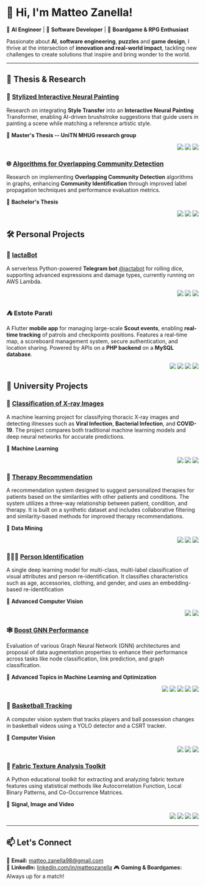 # 👋 Hi, I'm Matteo Zanella!

🎯 **AI Engineer** | 🤖 **Software Developer** | 🎲 **Boardgame & RPG Enthusiast**

Passionate about **AI**, **software engineering**, **puzzles** and **game design**, I thrive at the intersection of **innovation and real-world impact**, tackling new challenges to create solutions that inspire and bring wonder to the world.

---
## 🔬 Thesis & Research

### 🎨 [Stylized Interactive Neural Painting](https://github.com/MatteoZanella/Sty-Paint)
Research on integrating **Style Transfer** into an **Interactive Neural Painting** Transformer, enabling AI-driven brushstroke suggestions that guide users in painting a scene while matching a reference artistic style.

📄 **Master's Thesis -- UniTN MHUG research group**
<p align="right">
	<img src="https://img.shields.io/badge/Python-3776AB?style=flat&logo=python&logoColor=white">
	<img src="https://img.shields.io/badge/PyTorch-EE4C2C?style=flat&logo=pytorch&logoColor=white">
	<img src="https://img.shields.io/badge/Transformers-FF6F00?style=flat&logo=huggingface&logoColor=white">
</p>

### 🌐 [Algorithms for Overlapping Community Detection](https://github.com/MatteoZanella/community-detection)
Research on implementing **Overlapping Community Detection** algorithms in graphs, enhancing **Community Identification** through improved label propagation techniques and performance evaluation metrics.

📄 **Bachelor's Thesis**
<p align="right">
	<img src="https://img.shields.io/badge/Python-3776AB?style=flat&logo=python&logoColor=white">
	<img src="https://img.shields.io/badge/NumPy-013243?style=flat&logo=numpy&logoColor=white">
	<img src="https://img.shields.io/badge/graph--tool-004080?style=flat">
</p>

## 🛠️ Personal Projects

### 🎲 [IactaBot](https://github.com/MatteoZanella/iactabot)
A serverless Python-powered **Telegram bot** [@iactabot](https://t.me/iactabot) for rolling dice, supporting advanced expressions and damage types, currently running on AWS Lambda.
<p align="right">
	<img src="https://img.shields.io/badge/Python-3776AB?style=flat&logo=python&logoColor=white">
	<img src="https://img.shields.io/badge/AWS%20Lambda-FF9900?style=flat&logo=aws-lambda&logoColor=white">
    <img src="https://img.shields.io/badge/Telegram-26A5E4?style=flat&logo=telegram&logoColor=white">
</p>

### ⛺ Estote Parati
A Flutter **mobile app** for managing large-scale **Scout events**, enabling **real-time tracking** of patrols and checkpoints positions. Features a real-time map, a scoreboard management system, secure authentication, and location sharing. Powered by APIs on a **PHP backend** on a **MySQL database**.
<p align="right"> <img src="https://img.shields.io/badge/Flutter-02569B?style=flat&logo=flutter&logoColor=white"> <img src="https://img.shields.io/badge/Dart-0175C2?style=flat&logo=dart&logoColor=white"> <img src="https://img.shields.io/badge/PHP-777BB4?style=flat&logo=php&logoColor=white"> <img src="https://img.shields.io/badge/MySQL-4479A1?style=flat&logo=mysql&logoColor=white"> </p>

## 🏫 University Projects

### 🩻 [Classification of X-ray Images](https://github.com/MatteoZanella/x-ray)
A machine learning project for classifying thoracic X-ray images and detecting illnesses such as **Viral Infection**, **Bacterial Infection**, and **COVID-19**. The project compares both traditional machine learning models and deep neural networks for accurate predictions.

📄 **Machine Learning**
<p align="right">
	<img src="https://img.shields.io/badge/Python-3776AB?style=flat&logo=python&logoColor=white">
	<img src="https://img.shields.io/badge/PyTorch-EE4C2C?style=flat&logo=pytorch&logoColor=white">
    <img src="https://img.shields.io/badge/scikit--learn-F7931E?style=flat&logo=scikit-learn&logoColor=white">
</p>

### 💊 [Therapy Recommendation](https://github.com/MatteoZanella/therapy-recommend)
A recommendation system designed to suggest personalized therapies for patients based on the similarities with other patients and conditions. The system utilizes a three-way relationship between patient, condition, and therapy. It is built on a synthetic dataset and includes collaborative filtering and similarity-based methods for improved therapy recommendations.

📄 **Data Mining**
<p align="right">
	<img src="https://img.shields.io/badge/Python-3776AB?style=flat&logo=python&logoColor=white">
	<img src="https://img.shields.io/badge/NumPy-013243?style=flat&logo=numpy&logoColor=white">
	<img src="https://img.shields.io/badge/Data%20Mining-123456?style=flat&logo=data%20mining&logoColor=white">
</p>

### 🧑‍🤝‍🧑 [Person Identification](https://github.com/MatteoZanella/person-ID)
A single deep learning model for multi-class, multi-label classification of visual attributes and person re-identification. It classifies characteristics such as age, accessories, clothing, and gender, and uses an embedding-based re-identification

📄 **Advanced Computer Vision**
<p align="right">
	<img src="https://img.shields.io/badge/Python-3776AB?style=flat&logo=python&logoColor=white">
	<img src="https://img.shields.io/badge/PyTorch-EE4C2C?style=flat&logo=pytorch&logoColor=white">
</p>

### 🕸️ [Boost GNN Performance](https://github.com/MatteoZanella/GNN-boost)
Evaluation of various Graph Neural Network (GNN) architectures and proposal of data augmentation properties to enhance their performance across tasks like node classification, link prediction, and graph classification.

📄 **Advanced Topics in Machine Learning and Optimization**
<p align="right">
    <img src="https://img.shields.io/badge/Python-3776AB?style=flat&logo=python&logoColor=white">
    <img src="https://img.shields.io/badge/PyTorch_Geometric-EE4C2C?style=flat&logo=pytorch&logoColor=white">
	<img src="https://img.shields.io/badge/PyTorch_Lightning-792EE5?style=flat&logo=lightning&logoColor=white">
	<img src="https://img.shields.io/badge/OGB-123456?style=flat&logo=data%20mining&logoColor=white">
    <img src="https://img.shields.io/badge/graph--tool-004080?style=flat">
</p>

### 🏀 [Basketball Tracking](https://github.com/MatteoZanella/video-analytics-basketball)
A computer vision system that tracks players and ball possession changes in basketball videos using a YOLO detector and a CSRT tracker.

📄 **Computer Vision**
<p align="right"> <img src="https://img.shields.io/badge/Python-3776AB?style=flat&logo=python&logoColor=white"> <img src="https://img.shields.io/badge/OpenCV-5C3EE8?style=flat&logo=opencv&logoColor=white"> <img src="https://img.shields.io/badge/Yolo-FF7200?style=flat&logo=YOLO&logoColor=white"> </p>

### 🧵 [Fabric Texture Analysis Toolkit](https://github.com/MatteoZanella/siv-texture-analysis)
A Python educational toolkit for extracting and analyzing fabric texture features using statistical methods like Autocorrelation Function, Local Binary Patterns, and Co-Occurrence Matrices.

📄 **Signal, Image and Video**
<p align="right">
	<img src="https://img.shields.io/badge/Python-3776AB?style=flat&logo=python&logoColor=white">
	<img src="https://img.shields.io/badge/UnitTest-%23000000?style=flat&logo=python&logoColor=white">
	  <img src="https://img.shields.io/badge/Pillow-FFB13B?style=flat&logo=pillow&logoColor=white">
	  <img src="https://img.shields.io/badge/Numpy-013243?style=flat&logo=numpy&logoColor=white">
</p>

---
## 📫 Let's Connect
📧 **Email:** [matteo.zanella98@gmail.com](mailto:matteo.zanella98@gmail.com)  
💼 **LinkedIn:** [linkedin.com/in/matteozanella](https://linkedin.com/in/matteozanella)
🎮 **Gaming & Boardgames:** Always up for a match!
